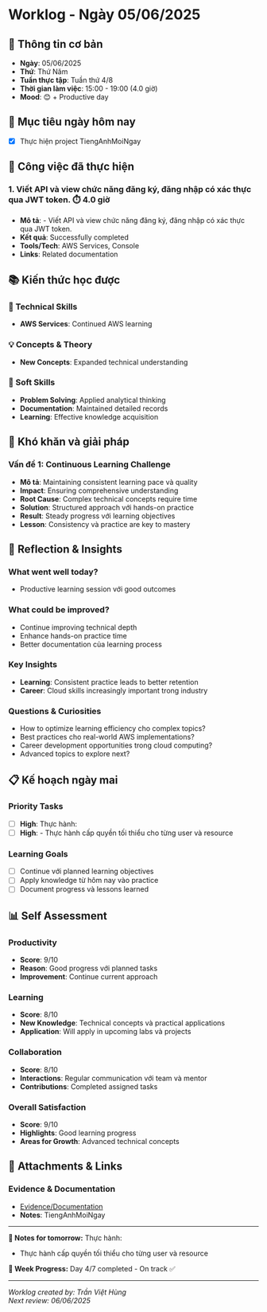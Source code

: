 # Worklog - Ngày 05/06/2025

## 📅 Thông tin cơ bản
- **Ngày**: 05/06/2025
- **Thứ**: Thứ Năm
- **Tuần thực tập**: Tuần thứ 4/8
- **Thời gian làm việc**: 15:00 - 19:00 (4.0 giờ)
- **Mood**: 😊 + Productive day

## 🎯 Mục tiêu ngày hôm nay
- [x] Thực hiện project TiengAnhMoiNgay

## 💼 Công việc đã thực hiện

### 1. Viết API và view chức năng đăng ký, đăng nhập có xác thực qua JWT token. ⏱️ 4.0 giờ
- **Mô tả**: - Viết API và view chức năng đăng ký, đăng nhập có xác thực qua JWT token.
- **Kết quả**: Successfully completed
- **Tools/Tech**: AWS Services, Console
- **Links**: Related documentation

## 📚 Kiến thức học được

### 🔧 Technical Skills
- **AWS Services**: Continued AWS learning

### 💡 Concepts & Theory
- **New Concepts**: Expanded technical understanding

### 🤝 Soft Skills
- **Problem Solving**: Applied analytical thinking
- **Documentation**: Maintained detailed records
- **Learning**: Effective knowledge acquisition

## 🚧 Khó khăn và giải pháp

### Vấn đề 1: Continuous Learning Challenge
- **Mô tả**: Maintaining consistent learning pace và quality
- **Impact**: Ensuring comprehensive understanding
- **Root Cause**: Complex technical concepts require time
- **Solution**: Structured approach với hands-on practice
- **Result**: Steady progress với learning objectives
- **Lesson**: Consistency và practice are key to mastery

## 💭 Reflection & Insights

### What went well today?
- Productive learning session với good outcomes

### What could be improved?
- Continue improving technical depth
- Enhance hands-on practice time
- Better documentation của learning process

### Key Insights
- **Learning**: Consistent practice leads to better retention
- **Career**: Cloud skills increasingly important trong industry

### Questions & Curiosities
- How to optimize learning efficiency cho complex topics?
- Best practices cho real-world AWS implementations?
- Career development opportunities trong cloud computing?
- Advanced topics to explore next?

## 📋 Kế hoạch ngày mai

### Priority Tasks
- [ ] **High**: Thực hành:
- [ ] **High**: - Thực hành cấp quyền tối thiểu cho từng user và resource

### Learning Goals
- [ ] Continue với planned learning objectives
- [ ] Apply knowledge từ hôm nay vào practice
- [ ] Document progress và lessons learned

## 📊 Self Assessment

### Productivity
- **Score**: 9/10
- **Reason**: Good progress với planned tasks
- **Improvement**: Continue current approach

### Learning
- **Score**: 8/10
- **New Knowledge**: Technical concepts và practical applications
- **Application**: Will apply in upcoming labs và projects

### Collaboration
- **Score**: 8/10
- **Interactions**: Regular communication với team và mentor
- **Contributions**: Completed assigned tasks

### Overall Satisfaction
- **Score**: 9/10
- **Highlights**: Good learning progress
- **Areas for Growth**: Advanced technical concepts

## 📎 Attachments & Links

### Evidence & Documentation
- [Evidence/Documentation](https://github.com/VietHung0901/TiengAnhMoiNgay/tree/DEV)
- **Notes**: TiengAnhMoiNgay

---

**📝 Notes for tomorrow:**
Thực hành:
- Thực hành cấp quyền tối thiểu cho từng user và resource

**🎯 Week Progress:**
Day 4/7 completed - On track ✅

---
*Worklog created by: Trần Việt Hùng*  
*Next review: 06/06/2025*